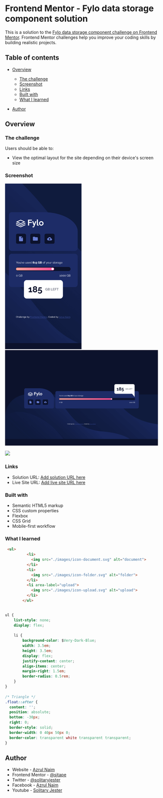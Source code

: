 # Frontend Mentor - Fylo data storage component solution

This is a solution to the [Fylo data storage component challenge on Frontend Mentor](https://www.frontendmentor.io/challenges/fylo-data-storage-component-1dZPRbV5n). Frontend Mentor challenges help you improve your coding skills by building realistic projects. 

## Table of contents

- [Overview](#overview)
  - [The challenge](#the-challenge)
  - [Screenshot](#screenshot)
  - [Links](#links)
  - [Built with](#built-with)
  - [What I learned](#what-i-learned)

- [Author](#author)


## Overview

### The challenge

Users should be able to:

- View the optimal layout for the site depending on their device's screen size


### Screenshot
<img src="./docs/design/mobile.png" width="50%">
<img src="./docs/design/desktop.png">



![](./screenshot.jpg)



### Links

- Solution URL: [Add solution URL here](https://www.frontendmentor.io/challenges/fylo-data-storage-component-1dZPRbV5n/hub/fylo-data-storage-component-82GK-tyrY)
- Live Site URL: [Add live site URL here](https://your-live-site-url.com)



### Built with

- Semantic HTML5 markup
- CSS custom properties
- Flexbox
- CSS Grid
- Mobile-first workflow


### What I learned

```HTML
 <ul>
          <li>
            <img src="./images/icon-document.svg" alt="document">
          </li>
          <li>
            <img src="./images/icon-folder.svg" alt="folder">
          </li>
          <li area-label="upload">
            <img src="./images/icon-upload.svg" alt="upload">
          </li>
        </ul>


```
```css

ul {
    list-style: none;
    display: flex;

    li {
        background-color: $Very-Dark-Blue;
        width: 3.5em;
        height: 3.5em;
        display: flex;
        justify-content: center;
        align-items: center;
        margin-right: 1.5em;
        border-radius: 0.5rem;
    }
}

/* Triangle */
.float::after {
  content: '';
  position: absolute;
  bottom: -30px;
  right: 0;
  border-style: solid;
  border-width: 0 40px 50px 0;
  border-color: transparent white transparent transparent;
}

```


## Author

- Website - [Azrul Naim](https://sjtape.github.io/)
- Frontend Mentor - [@sjtape](https://www.frontendmentor.io/profile/sjtape)
- Twitter - [@solitaryjester](https://twitter.com/solitaryjester)
- Facebook - [Azrul Naim](https://www.facebook.com/solitary69jester)
- Youtube - [Solitary Jester](https://www.youtube.com/channel/UCkoYmybPTWO92AnRl-q3hig)




